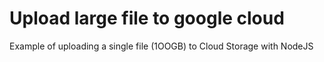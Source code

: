 # Upload large file to google cloud


Example of uploading a single file (1OOGB) to Cloud Storage with NodeJS

